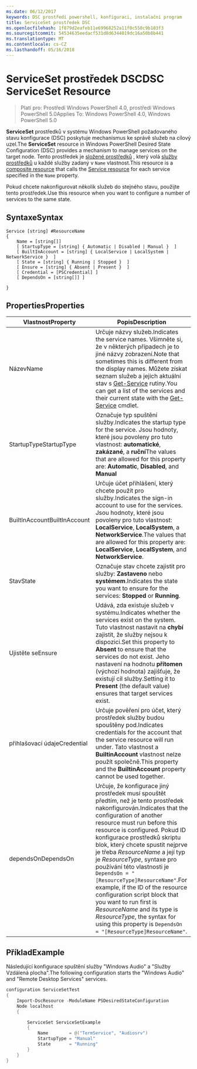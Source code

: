 ```yaml
---
ms.date: 06/12/2017
keywords: DSC prostředí powershell, konfiguraci, instalační program
title: ServiceSet prostředek DSC
ms.openlocfilehash: 1f879d2eafeb11e69968252a11f0c550c9b103f3
ms.sourcegitcommit: 54534635eedacf531d8d6344019dc16a50b8b441
ms.translationtype: MT
ms.contentlocale: cs-CZ
ms.lasthandoff: 05/16/2018
---
```

# <a name="dsc-serviceset-resource"></a><span data-ttu-id="8549a-103">ServiceSet prostředek DSC</span><span class="sxs-lookup"><span data-stu-id="8549a-103">DSC ServiceSet Resource</span></span>

> <span data-ttu-id="8549a-104">Platí pro: Prostředí Windows PowerShell 4.0, prostředí Windows PowerShell 5.0</span><span class="sxs-lookup"><span data-stu-id="8549a-104">Applies To: Windows PowerShell 4.0, Windows PowerShell 5.0</span></span>


<span data-ttu-id="8549a-105">**ServiceSet** prostředků v systému Windows PowerShell požadovaného stavu konfigurace (DSC) poskytuje mechanismus ke správě služeb na cílový uzel.</span><span class="sxs-lookup"><span data-stu-id="8549a-105">The **ServiceSet** resource in Windows PowerShell Desired State Configuration (DSC) provides a mechanism to manage services on the target node.</span></span> <span data-ttu-id="8549a-106">Tento prostředek je [složené prostředků](authoringResourceComposite.md) , který volá [služby prostředků](serviceResource.md) u každé služby zadaný v `Name` vlastnost.</span><span class="sxs-lookup"><span data-stu-id="8549a-106">This resource is a [composite resource](authoringResourceComposite.md) that calls the [Service resource](serviceResource.md) for each service specified in the `Name` property.</span></span>

<span data-ttu-id="8549a-107">Pokud chcete nakonfigurovat několik služeb do stejného stavu, použijte tento prostředek.</span><span class="sxs-lookup"><span data-stu-id="8549a-107">Use this resource when you want to configure a number of services to the same state.</span></span>

## <a name="syntax"></a><span data-ttu-id="8549a-108">Syntaxe</span><span class="sxs-lookup"><span data-stu-id="8549a-108">Syntax</span></span>

```
Service [string] #ResourceName
{
    Name = [string[]]
    [ StartupType = [string] { Automatic | Disabled | Manual }  ]
    [ BuiltInAccount = [string] { LocalService | LocalSystem | NetworkService }  ]
    [ State = [string] { Running | Stopped }  ]
    [ Ensure = [string] { Absent | Present }  ]
    [ Credential = [PSCredential] ]
    [ DependsOn = [string[]] ]

}
```

## <a name="properties"></a><span data-ttu-id="8549a-109">Properties</span><span class="sxs-lookup"><span data-stu-id="8549a-109">Properties</span></span>

|  <span data-ttu-id="8549a-110">Vlastnost</span><span class="sxs-lookup"><span data-stu-id="8549a-110">Property</span></span>  |  <span data-ttu-id="8549a-111">Popis</span><span class="sxs-lookup"><span data-stu-id="8549a-111">Description</span></span>   |
|---|---|
| <span data-ttu-id="8549a-112">Název</span><span class="sxs-lookup"><span data-stu-id="8549a-112">Name</span></span>| <span data-ttu-id="8549a-113">Určuje názvy služeb.</span><span class="sxs-lookup"><span data-stu-id="8549a-113">Indicates the service names.</span></span> <span data-ttu-id="8549a-114">Všimněte si, že v některých případech je to jiné názvy zobrazení.</span><span class="sxs-lookup"><span data-stu-id="8549a-114">Note that sometimes this is different from the display names.</span></span> <span data-ttu-id="8549a-115">Můžete získat seznam služeb a jejich aktuální stav s [Get-Service](https://technet.microsoft.com/library/hh849804.aspx) rutiny.</span><span class="sxs-lookup"><span data-stu-id="8549a-115">You can get a list of the services and their current state with the [Get-Service](https://technet.microsoft.com/library/hh849804.aspx) cmdlet.</span></span>|
| <span data-ttu-id="8549a-116">StartupType</span><span class="sxs-lookup"><span data-stu-id="8549a-116">StartupType</span></span>| <span data-ttu-id="8549a-117">Označuje typ spuštění služby.</span><span class="sxs-lookup"><span data-stu-id="8549a-117">Indicates the startup type for the service.</span></span> <span data-ttu-id="8549a-118">Jsou hodnoty, které jsou povoleny pro tuto vlastnost: **automatické**, **zakázané**, a **ruční**</span><span class="sxs-lookup"><span data-stu-id="8549a-118">The values that are allowed for this property are: **Automatic**, **Disabled**, and **Manual**</span></span>|
| <span data-ttu-id="8549a-119">BuiltInAccount</span><span class="sxs-lookup"><span data-stu-id="8549a-119">BuiltInAccount</span></span>| <span data-ttu-id="8549a-120">Určuje účet přihlášení, který chcete použít pro služby.</span><span class="sxs-lookup"><span data-stu-id="8549a-120">Indicates the sign-in account to use for the services.</span></span> <span data-ttu-id="8549a-121">Jsou hodnoty, které jsou povoleny pro tuto vlastnost: **LocalService**, **LocalSystem**, a **NetworkService**.</span><span class="sxs-lookup"><span data-stu-id="8549a-121">The values that are allowed for this property are: **LocalService**, **LocalSystem**, and **NetworkService**.</span></span>|
| <span data-ttu-id="8549a-122">Stav</span><span class="sxs-lookup"><span data-stu-id="8549a-122">State</span></span>| <span data-ttu-id="8549a-123">Označuje stav chcete zajistit pro služby: **Zastaveno** nebo **systémem**.</span><span class="sxs-lookup"><span data-stu-id="8549a-123">Indicates the state you want to ensure for the services: **Stopped** or **Running**.</span></span>|
| <span data-ttu-id="8549a-124">Ujistěte se</span><span class="sxs-lookup"><span data-stu-id="8549a-124">Ensure</span></span>| <span data-ttu-id="8549a-125">Udává, zda existuje služeb v systému.</span><span class="sxs-lookup"><span data-stu-id="8549a-125">Indicates whether the services exist on the system.</span></span> <span data-ttu-id="8549a-126">Tuto vlastnost nastavit na **chybí** zajistit, že služby nejsou k dispozici.</span><span class="sxs-lookup"><span data-stu-id="8549a-126">Set this property to **Absent** to ensure that the services do not exist.</span></span> <span data-ttu-id="8549a-127">Jeho nastavení na hodnotu **přítomen** (výchozí hodnota) zajišťuje, že existují cíl služby.</span><span class="sxs-lookup"><span data-stu-id="8549a-127">Setting it to **Present** (the default value) ensures that target services exist.</span></span>|
| <span data-ttu-id="8549a-128">přihlašovací údaje</span><span class="sxs-lookup"><span data-stu-id="8549a-128">Credential</span></span>| <span data-ttu-id="8549a-129">Určuje pověření pro účet, který prostředek služby budou spouštěny pod.</span><span class="sxs-lookup"><span data-stu-id="8549a-129">Indicates credentials for the account that the service resource will run under.</span></span> <span data-ttu-id="8549a-130">Tato vlastnost a **BuiltinAccount** vlastnost nelze použít společně.</span><span class="sxs-lookup"><span data-stu-id="8549a-130">This property and the **BuiltinAccount** property cannot be used together.</span></span>|
| <span data-ttu-id="8549a-131">dependsOn</span><span class="sxs-lookup"><span data-stu-id="8549a-131">DependsOn</span></span>| <span data-ttu-id="8549a-132">Určuje, že konfigurace jiný prostředek musí spouštět předtím, než je tento prostředek nakonfigurován.</span><span class="sxs-lookup"><span data-stu-id="8549a-132">Indicates that the configuration of another resource must run before this resource is configured.</span></span> <span data-ttu-id="8549a-133">Pokud ID konfigurace prostředků skriptu blok, který chcete spustit nejprve je třeba *ResourceName* a její typ je *ResourceType*, syntaxe pro používání této vlastnosti je `DependsOn = "[ResourceType]ResourceName"`.</span><span class="sxs-lookup"><span data-stu-id="8549a-133">For example, if the ID of the resource configuration script block that you want to run first is *ResourceName* and its type is *ResourceType*, the syntax for using this property is `DependsOn = "[ResourceType]ResourceName"`.</span></span>|



## <a name="example"></a><span data-ttu-id="8549a-134">Příklad</span><span class="sxs-lookup"><span data-stu-id="8549a-134">Example</span></span>

<span data-ttu-id="8549a-135">Následující konfigurace spuštění služby "Windows Audio" a "Služby Vzdálená plocha".</span><span class="sxs-lookup"><span data-stu-id="8549a-135">The following configuration starts the "Windows Audio" and "Remote Desktop Services" services.</span></span>

```powershell
configuration ServiceSetTest
{
    Import-DscResource -ModuleName PSDesiredStateConfiguration
    Node localhost
    {

        ServiceSet ServiceSetExample
        {
            Name        = @("TermService", "Audiosrv")
            StartupType = "Manual"
            State       = "Running"
        }
    }
}
```